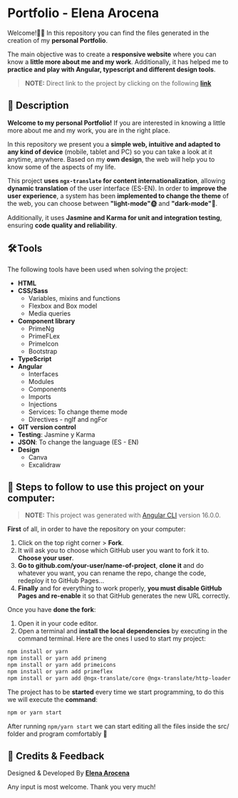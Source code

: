 # Portfolio - Elena Arocena

Welcome!👏🏻 In this repository you can find the files generated in the creation of my **personal Portfolio**.

The main objective was to create a **responsive website** where you can know a **little more about me and my work**. Additionally, it has helped me to **practice and play with Angular, typescript and different design tools**.

> **NOTE:** Direct link to the project by clicking on the following **[link](elena-arocena-portfolio.netlify.app/)**

## 📄​ Description 

**Welcome to my personal Portfolio!** If you are interested in knowing a little more about me and my work, you are in the right place.

In this repository we present you a **simple web, intuitive and adapted to any kind of device** (mobile, tablet and PC) so you can take a look at it anytime, anywhere. Based on my **own design**, the web will help you to know some of the aspects of my life. 

This project **uses `ngx-translate` for content internationalization**, allowing **dynamic translation** of the user interface (ES-EN). In order to **improve the user experience**, a system has been **implemented to change the theme** of the web, you can choose between **"light-mode"🌞​** and **"dark-mode"🌚​​**.

Additionally, it uses **Jasmine and Karma for unit and integration testing**, ensuring **code quality and reliability**.

## 🛠️ Tools

The following tools have been used when solving the project:

- **HTML**
- **CSS/Sass**
  - Variables, mixins and functions
  - Flexbox and Box model
  - Media queries
- **Component library**
  - PrimeNg
  - PrimeFLex
  - PrimeIcon
  - Bootstrap
- **TypeScript**
- **Angular**
  - Interfaces
  - Modules
  - Components
  - Imports
  - Injections
  - Services: To change theme mode
  - Directives - ngIf and ngFor
- **GIT version control**
- **Testing**: Jasmine y Karma
- **JSON**: To change the language (ES - EN)
- **Design**
  - Canva
  - Excalidraw

## 💾 Steps to follow to use this project on your computer:

> **NOTE:** This project was generated with [Angular CLI](https://github.com/angular/angular-cli) version 16.0.0.

**First** of all, in order to have the repository on your computer:

1. Click on the top right corner > **Fork**.
2. It will ask you to choose which GitHub user you want to fork it to. **Choose your user**.
3. **Go to github.com/your-user/name-of-project**, **clone it** and do whatever you want, you can rename the repo, change the code, redeploy it to GitHub Pages...
4. **Finally** and for everything to work properly, **you must disable GitHub Pages and re-enable** it so that GitHub generates the new URL correctly.

Once you have **done the fork**:

1. Open it in your code editor.
2. Open a terminal and **install the local dependencies** by executing in the command terminal. Here are the ones I used to start my project:

```bash
npm install or yarn
npm install or yarn add primeng
npm install or yarn add primeicons
npm install or yarn add primeflex
npm install or yarn add @ngx-translate/core @ngx-translate/http-loader 
```

The project has to be **started** every time we start programming, to do this we will execute the **command**:

```bash
npm or yarn start
```

After running `npm/yarn start` we can start editing all the files inside the src/ folder and program comfortably 💫

## 🌻​ Credits & Feedback

Designed & Developed By **[Elena Arocena](https://github.com/marocena26)**

Any input is most welcome. Thank you very much!
